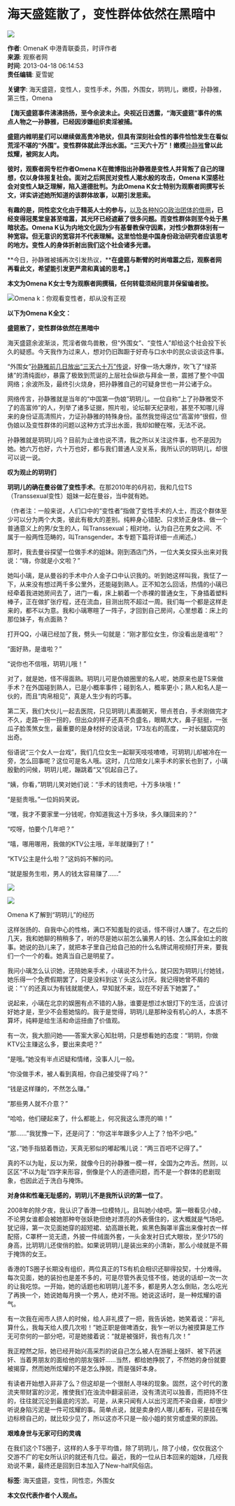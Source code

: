 # 海天盛筵散了，变性群体依然在黑暗中

![](http://i.guancha.cn/ColumnPic/93361b08-93e1-4994-942a-bc4080c603f2.png)

**作者**: OmenaK 中港青联委员，时评作者  
**来源**: 观察者网  
**时间**: 2013-04-18 06:14:53  
**责任编辑**: 夏雪妮  

**关键字**: 海天盛筵，变性人，变性手术，外围，外围女，玥玥儿，嫩模，孙静雅，第三性，Omena  

**【海天盛筵事件沸沸扬扬，至今余波未止。央视近日透露，“海天盛筵”事件的焦点人物之一孙静雅，已经因涉嫌组织卖淫被捕。**

**盛筵内帷明星们可以继续做高贵冷艳状，但具有深刻社会性的事件恰恰发生在看似荒淫不堪的“外围”。变性群体就此浮出水面。“三天六十万”！嫩模**[孙静雅](http://www.guancha.cn/Celebrity/2013_04_09_137296.shtml)**曾以此炫耀，被网友人肉。**

**彼时，观察者网专栏作者Omena K在微博指出孙静雅是变性人并背叛了自己的理想，仅以身体报复社会。面对之后网民对变性人潮水般的攻击，Omena K深感社会对变性人缺乏理解，陷入道德批判。为此Omena K女士特别为观察者网撰写长文，详实讲述她所知道的该群体故事，以期引发思索。**

**有趣的是，同性恋文化由于精英人士的参与，**[以及各种NGO政治团体的借用](http://www.guancha.cn/Omena-K/2013_04_03_136095.shtml)**，已经变得冠冕堂皇甚至喧嚣，其光环已经遮蔽了很多问题。而变性群体则至今处于黑暗状态。Omena K认为内地文化因为少有基督教保守因素，对性少数群体别有一种宽容。但无意识的宽容并不代表理解。这里恰恰是中国身份政治研究者应该思考的地方。变性人的身体折射出我们这个社会诸多光谱。**

**今日，孙静雅被捕再次引发热议，****在盛筵与断臂的时尚喧嚣之后，观察者网再看此文，希望能引发更严肃和真诚的思考。】**

**本文为Omena K女士专为观察者网撰稿，任何转载须经同意并保留编者按。**

![Omena k：你观看变性者，却从没有正视](http://i.guancha.cn/News/2013/4/18/635018776484805246111.jpg)  

**以下为Omena K全文：**

**盛筵散了，变性群体依然在黑暗中**

海天盛筵余波渐淡，荒淫者做鸟兽散，但“外围女”、“变性人”却给这个社会投下长久的疑惑。今天我作为过来人，想对仍旧踟蹰于好奇与口水中的民众谈谈这件事。

“外围女”[孙静雅前几日放出“三天六十万”传说](http://www.guancha.cn/Celebrity/2013_04_09_137296.shtml)，好像一场大爆炸，吹飞了“绿茶婊”的清纯面纱，暴露了极致到荒诞的上层社会纵欲与拜金一景，震撼了整个中国网络；余波所及，最终引火烧身，把孙静雅自己的可疑身世也一并公诸于众。

网络传言，孙静雅就是当年的“中国第一伪娘”玥玥儿。一位自称“上了孙静雅受不了的高富帅”的人，列举了诸多证据，照片啦，论坛聊天纪录啦，甚至不知哪儿得来的身份证高清照片，力证孙静雅的特殊身份。虽然我觉得这位“高富帅”很假，但伪娘以及变性群体的问题以这种方式浮出水面，我却如鲠在喉，无法不说。

孙静雅就是玥玥儿吗？目前为止谁也说不清，我之所以关注这件事，也不是因为她。她六万也好，六十万也好，都与我们普通人没关系，我所认识的玥玥儿，却很可以说一说。

**叹为观止的玥玥们**

**玥玥儿的确在曼谷做了变性手术**。在那2010年的6月初，我和几位TS（Transsexual变性）姐妹一起在曼谷，当中就有她。

（作者注：一般来说，人们口中的“变性者”指做了变性手术的人士，而这个群体至少可以分为两个大类，彼此有极大的差别。纯粹身心错配、只求矫正身体、做一个普通意义上的男/女生的人，叫Transsexual；相对地，认为自己在男女之间、不属于一般两性范畴的，叫Transgender。本专题下篇将详细一点阐述。）

那时，我去曼谷探望一位做手术的姐妹。刚到酒店门外，一位大美女探头出来对我说：“嗨，你就是小文啦？”

她叫小璃，是从曼谷的手术中介人金子口中认识我的。听到她这样叫我，我怔了一下，从来没有想过两千多公里外，还能碰到熟人。正不知怎么回话，热情的小璃已经牵着我进她房间去了，进门一看，床上躺着一个赤裸的普通女生，下身插着塑料棒子，正在做扩张疗程，还在流血，目测出院不超过一周。我们每一个都是这样走来的，都不以为意。我和小璃寒暄了一阵子，才回到自己房间，心里想着：床上的那位妹子，有点面熟？

打开QQ，小璃已经加了我，劈头一句就是：“刚才那位女生，你没看出是谁啦”？

“面好熟，是谁啦？”

“说你也不信哦，玥玥儿哦！”

对了，就是她，怪不得面熟。玥玥儿可是伪娘圈里的名人呢，她原来也是TS来做手术？在外国碰到熟人，已是小概率事件；碰到名人，概率更小；熟人和名人是一伙的，而且“肉帛相见”，真是人生少有的巧事。

第二天，我们大伙儿一起去医院，只见玥玥儿素面朝天，带点苍白，手术刚做完才不久，走路一拐一拐的，但出众的样子还真不负盛名，眼睛大大，鼻子挺挺，一张瓜子脸羡煞女生，最重要的是身材好的没话说，173左右的高度，一对长腿窈窕的出奇。

俗语说“三个女人一台戏”，我们几位女生一起聊天吱吱喳喳，可玥玥儿却被冷在一旁，怎么回事呢？这位可是名人哦。这时，几位陪女儿来手术的家长也到了，小璃殷勤的问候，玥玥儿呢，蹦跳着“又”侃起自己了。

“姨，你看，”玥玥儿笑对她们说：“手术的钱贵吧，十万多块哦！”

“是挺贵哦。”一位妈妈笑说。

“嘿，我才不要家里一分钱呢，你知道我这十万多块，多久赚回来的？”

“哎呀，怕要个几年吧？”

“嘻，哪用哪用，我做的KTV公主哦，半年就赚到了！”

“KTV公主是什么啦？”这妈妈不解的问。

“就是服务生啦，男人的钱太容易赚了……”

![](http://i.guancha.cn/News/2013/4/17/6350181272233648791.jpg)

![](http://i.guancha.cn/News/2013/4/17/6350181273732811422.jpg)

Omena K了解到“玥玥儿”的经历

这样张扬的、自我中心的性格，满口不知羞耻的说话，怪不得讨人嫌了。在之后的几天，我和她聊的稍稍多了，听的尽是她以前怎么骗男人的钱、怎么挥金如土的故事。她说的劲儿来了，就把本子里自己给自己拍的什么名牌试用视频打开来，要我们一个一个的看。她真当自己是明星了。

我问小璃怎么认识她，还陪她来手术，小璃说不为什么，就只因为玥玥儿付她钱，她乐得一个免费假期罢了，只是没料到这丫头这么讨厌。我记得她曾不屑的说：“丫的还真以为有钱就能使人，早知就不来，现在不好丢下她罢了。”

说起来，小璃在北京的娱圈有点不错的人脉，谁要是想过水银灯下的生活，应该讨好她才是，至少不会惹她恼的。我于是觉得，玥玥儿是那种没有机心的人，本质不算坏，纯粹是给生活和命运扭曲了价值观。

有一次，我大胆问她——答案大家心知肚明，只是想看她的态度：“玥玥，你做KTV公主赚这么多，要出来卖吧？”

“是哦。”她没有半点迟疑和情绪，没事人儿一般。

“你没做手术，被人看到真相，你自己接受得了吗？”

“钱是这样赚的，不然怎么赚。”

“那些男人就不介意？”

“哈哈，他们硬起来了，什么都能上，何况我这么漂亮的嘛！”

“那……”我犹豫一下，还是问了：“你这半年跟多少人上了？怕不少吧。”

“这，”她手指掂着唇边，天真无邪似的嘟起嘴儿说：“两三百吧不记得了。”

真的不以为耻，反以为荣，就像今日的孙静雅一模一样，全国为之咋舌。然则，以区区“不以为耻”四字来形容，倒像是个人的道德问题，而不是一个群体的悲剧现象，也因此近于洗白与掩饰。

**对身体和性毫无耻感的，玥玥儿不是我所认识的第一位了**。

2008年的除夕夜，我认识了香港一位模特儿，且叫她小绫吧。第一眼看见小绫，不论男女谁都会被她那种夸张妖艳但绝对漂亮的外表慑住的，这大概就是气场吧。犹记得，第一次见面她穿的超短裙、幼高跟长靴，紫黑色胸罩半露出来像衬衣一样配搭，C罩杯一览无遗，外披一件绒面外套，一头金发衬日式大眼妆，至少175的身高，比玥玥儿还俊俏的脸。如果说玥玥儿是装出来的小清新，那么小绫就是不屑于掩饰的女王。

香港的TS圈子长期没有组织，两位真正的TS有机会相识还聊得投契，十分难得。每次见面，她的装扮也是差不多的，可是尽管外表见怪不怪，她说的话却一次一次的让我吃惊。一开始，她的话题也和玥玥儿差不多，都是男人怎么倒贴，怎么吃光了再换一个，她说她每月换一个男人，绝对不拖。她说这话时，是一种炫耀的语气。

有一次我在闹市人挤人的时候，给人非礼摸了一把，我告诉她，她笑着说：“非礼算什么，我每天给人摸几次啦！”她正职是做啤酒女，我乍一听以为被摸算是工作无可奈何的一部分吧，可是她接着说：“就是被强奸，我也有几次！”

我正瞠然之际，她已经开始兴高采烈的说自己怎么被人在游艇上强奸、被下药迷奸、当着男朋友的面给他的朋友强奸……当然，都给她挣脱了，不然她的身份就要被揭穿，然而她所炫耀的不是怎么挣脱，而是强奸本身。

有读者开始想入非非了么？但这却是一个很耐人寻味的现象。固然，这个时代的激流夹带财富的沙泥，推使我们在浊流中翻滚前进，没有清流可以独善，而把持不住的，往往就沉沦到最底的污淤。可是，从来只闻有人以出污泥而不染自豪，却很少听说身陷污泥是一件可炫耀的事。简单点说，就是卖身的人哪儿都有，可是挂在嘴边标榜自己的，就比较少见了，所以这亦不只是一般小姐的贫穷或虚荣的原因。

**艰难身世与无家可归的灵魂**

在我们这个TS圈子，这样的人多于平均值，除了玥玥儿，除了小绫，仅仅我这个交游不广的宅女所认识的就还有几位。最近，我的一位从日本回来的姐妹，几经我劝说不果，最终还是回到日本加入了New-half风俗店。

**标签**: 海天盛筵，变性，同性恋，外围女  

**本文仅代表作者个人观点。**